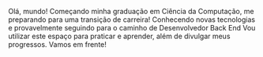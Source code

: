 Olá, mundo!
Começando minha graduação em Ciência da Computação, me preparando para uma transição de carreira!
Conhecendo novas tecnologias e provavelmente seguindo para o caminho de Desenvolvedor Back End
Vou utilizar este espaço para praticar e aprender, além de divulgar meus progressos.
Vamos em frente!

